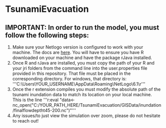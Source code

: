 # TsunamiEvacuation

## IMPORTANT: In order to run the model, you must follow the following steps:

1. Make sure your Netlogo version is configured to work with your machine. The docs are [here](https://ccl.northwestern.edu/netlogo/docs/r.html). You will have to ensure you have R downloaded on your machine and have the package rJava installed.
2. Once R and rJava are installed, you must copy the path of your R and your jri folders from the command line into the user.properties file provided in this repository. That file must be placed in the corresponding directory. For windows, that directory is: '''C:\Users\YOUR_USERNAME\AppData\Roaming\NetLogo\6.1\r\'''
3. Once the r extension compiles you must modify the absolute path of the tsunami inundation data to match its location on your local machine. This is the line '''r:eval "data<-nc_open(\"C:/YOUR_PATH_HERE/TsunamiEvacuation/GISData/inundation/finalflowdeptht45-200.nc\")"'''
4. Any issues/to just view the simulation over zoom, please do not hesitate to reach out!
